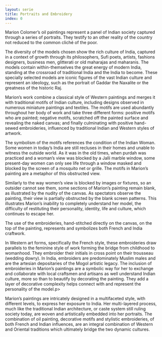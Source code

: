```yaml
---
layout: serie
title: Portraits and Embroidery
index: 0
---
```


Marion Colomer’s oil paintings represent a panel of Indian society captured through a series of portraits. They testify to an other reality of the country not reduced to the common cliché of the poor.

The diversity of the models chosen show the rich culture of India, captured in a context of growth through its philosophers, Sufi poets, artists, fashions designers, business men, glitterati or old maharajas and maharanis. The models contain within-themselves the great energy of modern India, standing at the crossroad of traditional India and the India to become. These specially selected models are iconic figures of the vast Indian culture and represent an ideology, such as the portrait of Gaddar the Naxalite or the greatness of the historic Raj.

Marion’s work combine a classical style of Western paintings and merges it with traditional motifs of Indian culture, including designs observed in numerous miniature paintings and textiles. The motifs are used abundantly throughout her body of work and take three different forms: positive motifs who are painted; negative motifs, scratched off the painted surface and revealing the naked canvas; and finally culminating with positive hand-sewed embroideries, influenced by traditional Indian and Western styles of artwork.

The symbolism of the motifs references the condition of the Indian Woman. Some women in today’s India are still recluses in their homes and unable to witness the outside world. As it was in the old times, when purdah was practiced and a woman’s view was blocked by a Jalli marble window, some present-day women can only see life through a window masked and blocked by the screen of a mosquito net or grille. The motifs in Marion’s painting are a metaphor of this obstructed view.

Similarly to the way women’s view is blocked by images or fixtures, so an outsider cannot see them, some sections of Marion’s painting remain blank, as illustrated by the nudity of the canvas. As spectators observe the painting, their view is partially obstructed by the blank screen patterns. This illustrates Marion’s inability to completely understand her model, the difficulty of restituting their personality, identity, life and culture, which continues to escape her.

The use of the embroideries, hand-stitched directly on the canvas, on the top of the painting, represents and symbolizes both French and India craftwork.

In Western art forms, specifically the French style, these embroideries draw parallels to the feminine style of work forming the bridge from childhood to womanhood. They embroider their initials in cross point on their trousseau (wedding dowry). In India, embroiders are predominately Muslim males and are the artesian depositaries of the Mogol artistic legacy. The inclusion of embroideries in Marion’s paintings are a symbolic way for her to exchange and collaborate with local craftsmen and artisans as well understand Indian culture, more so than to beautify by decorating the painting. They add a layer of decorative complexity helps connect with and represent the personality of the model.p>

Marion’s paintings are intricately designed in a multifaceted style, with different levels, to express her exposure to India. Her multi-layered process, much like the traditional Indian architecture, or caste system still ruling society today, are woven and artistically embedded into her portraits. The combination of oil painting, decorative motifs and stylistic embroideries, of both French and Indian influences, are an integral combination of Western and Oriental traditions which ultimately bridge the two dynamic cultures.
